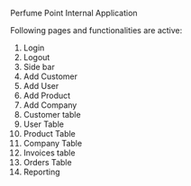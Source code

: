 Perfume Point Internal Application 

Following pages and functionalities are active:
1.	Login
2.	Logout
3.	Side bar
4.	Add Customer
5.	Add User
6.	Add Product
7.	Add Company
8.	Customer table
9.	User Table
10.	Product Table
11.	Company Table
12.	Invoices table
13.	Orders Table
14.	Reporting
